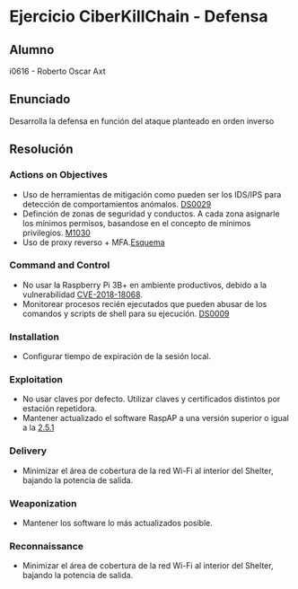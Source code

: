 # Ejercicio CiberKillChain - Defensa

## Alumno

i0616 - Roberto Oscar Axt

## Enunciado

Desarrolla la defensa en función del ataque planteado en orden inverso

## Resolución

### Actions on Objectives

- Uso de herramientas de mitigación como pueden ser los IDS/IPS para detección de comportamientos anómalos. [DS0029](https://attack.mitre.org/datasources/DS0029/)
- Definción de zonas de seguridad y conductos. A cada zona asignarle los mínimos permisos, basandose en el concepto de mínimos privilegios. [M1030](https://attack.mitre.org/mitigations/M1030/)
- Uso de proxy reverso + MFA.[Esquema](./SegmentacionRedes.jpg) 

### Command and Control

- No usar la Raspberry Pi 3B+ en ambiente productivos, debido a la vulnerabilidad [CVE-2018-18068](https://nvd.nist.gov/vuln/detail/CVE-2018-18068).
- Monitorear procesos recién ejecutados que pueden abusar de los comandos y scripts de shell para su ejecución. [DS0009](https://attack.mitre.org/datasources/DS0009/)

### Installation

- Configurar tiempo de expiración de la sesión local.

### Exploitation

- No usar claves por defecto. Utilizar claves y certificados distintos por estación repetidora.
- Mantener actualizado el software RaspAP a una versión superior o igual a la [2.5.1](https://github.com/RaspAP/raspap-webgui/releases/tag/2.5.1)

### Delivery

- Minimizar el área de cobertura de la red Wi-Fi al interior del Shelter, bajando la potencia de salida.
<!---
- Uso de alarmas perimetrales o vibraciones de muros para detección de intrusión física.
- Desde la configuración no permitir el uso de dispositivos tipo Massive-Storage en los puertos USB.
 --->
### Weaponization

- Mantener los software lo más actualizados posible.

### Reconnaissance

- Minimizar el área de cobertura de la red Wi-Fi al interior del Shelter, bajando la potencia de salida.